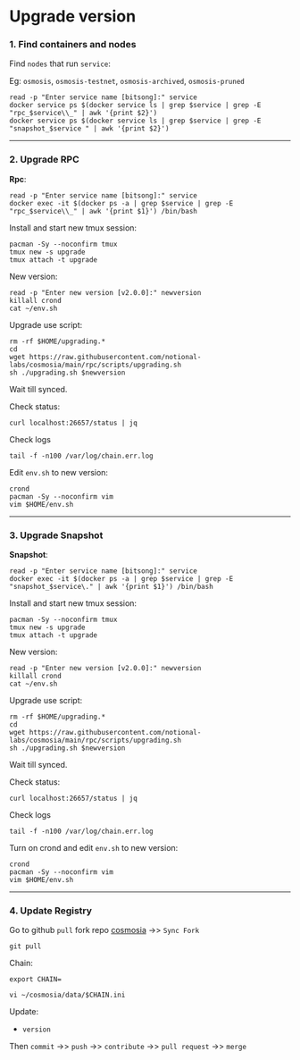 # Upgrade version

### 1. Find containers and nodes
Find `nodes` that run `service`:

Eg: `osmosis`, `osmosis-testnet`, `osmosis-archived`, `osmosis-pruned`
```
read -p "Enter service name [bitsong]:" service
docker service ps $(docker service ls | grep $service | grep -E "rpc_$service\\_" | awk '{print $2}')
docker service ps $(docker service ls | grep $service | grep -E "snapshot_$service " | awk '{print $2}')
```
___
### 2. Upgrade RPC
**Rpc**:
```
read -p "Enter service name [bitsong]:" service
docker exec -it $(docker ps -a | grep $service | grep -E "rpc_$service\\_" | awk '{print $1}') /bin/bash
```

Install and start new tmux session:
```
pacman -Sy --noconfirm tmux
tmux new -s upgrade
tmux attach -t upgrade
```

New version:
```
read -p "Enter new version [v2.0.0]:" newversion
killall crond
cat ~/env.sh
```

Upgrade use script:
```
rm -rf $HOME/upgrading.*
cd
wget https://raw.githubusercontent.com/notional-labs/cosmosia/main/rpc/scripts/upgrading.sh
sh ./upgrading.sh $newversion

```
Wait till synced.

Check status:
```
curl localhost:26657/status | jq
```

Check logs
```
tail -f -n100 /var/log/chain.err.log
```

Edit `env.sh` to new version:
```
crond
pacman -Sy --noconfirm vim
vim $HOME/env.sh
```

___
### 3. Upgrade Snapshot
**Snapshot**:
```
read -p "Enter service name [bitsong]:" service
docker exec -it $(docker ps -a | grep $service | grep -E "snapshot_$service\." | awk '{print $1}') /bin/bash
```

Install and start new tmux session:
```
pacman -Sy --noconfirm tmux
tmux new -s upgrade
tmux attach -t upgrade
```

New version:
```
read -p "Enter new version [v2.0.0]:" newversion
killall crond
cat ~/env.sh
```

Upgrade use script:
```
rm -rf $HOME/upgrading.*
cd
wget https://raw.githubusercontent.com/notional-labs/cosmosia/main/rpc/scripts/upgrading.sh
sh ./upgrading.sh $newversion

```
Wait till synced.

Check status:
```
curl localhost:26657/status | jq
```

Check logs
```
tail -f -n100 /var/log/chain.err.log
```

Turn on crond and edit `env.sh` to new version:
```
crond
pacman -Sy --noconfirm vim
vim $HOME/env.sh
```
___
### 4. Update Registry

Go to github `pull` fork repo [cosmosia](https://github.com/notional-labs/cosmosia) ->> `Sync Fork`

```
git pull
```
Chain:
```
export CHAIN=
```
```
vi ~/cosmosia/data/$CHAIN.ini
```

Update:
* `version`

Then `commit` ->> `push` ->> `contribute` ->> `pull request` ->> `merge`
